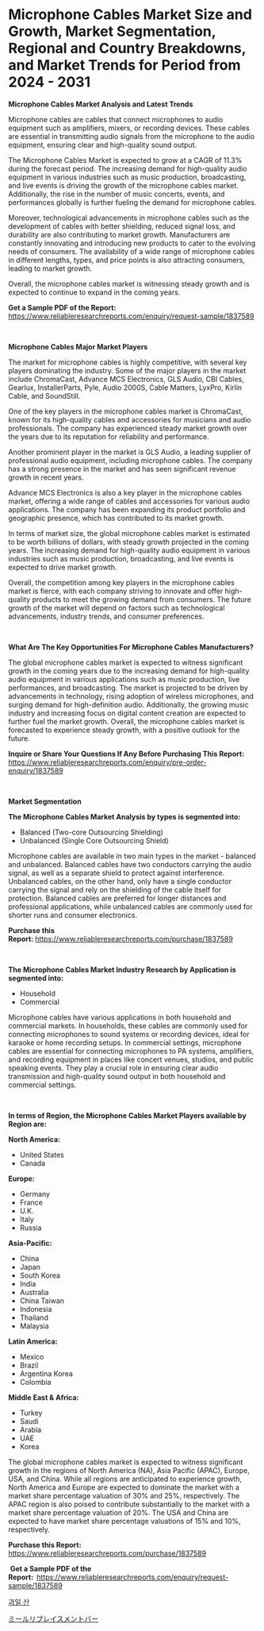 <p><h1>Microphone Cables Market Size and Growth, Market Segmentation, Regional and Country Breakdowns, and Market Trends for Period from 2024 -  2031</h1></p><p><strong>Microphone Cables Market Analysis and Latest Trends</strong></p>
<p><p>Microphone cables are cables that connect microphones to audio equipment such as amplifiers, mixers, or recording devices. These cables are essential in transmitting audio signals from the microphone to the audio equipment, ensuring clear and high-quality sound output.</p><p>The Microphone Cables Market is expected to grow at a CAGR of 11.3% during the forecast period. The increasing demand for high-quality audio equipment in various industries such as music production, broadcasting, and live events is driving the growth of the microphone cables market. Additionally, the rise in the number of music concerts, events, and performances globally is further fueling the demand for microphone cables.</p><p>Moreover, technological advancements in microphone cables such as the development of cables with better shielding, reduced signal loss, and durability are also contributing to market growth. Manufacturers are constantly innovating and introducing new products to cater to the evolving needs of consumers. The availability of a wide range of microphone cables in different lengths, types, and price points is also attracting consumers, leading to market growth.</p><p>Overall, the microphone cables market is witnessing steady growth and is expected to continue to expand in the coming years.</p></p>
<p><strong>Get a Sample PDF of the Report:&nbsp;</strong> <a href="https://www.reliableresearchreports.com/enquiry/request-sample/1837589">https://www.reliableresearchreports.com/enquiry/request-sample/1837589</a></p>
<p>&nbsp;</p>
<p><strong>Microphone Cables Major Market Players</strong></p>
<p><p>The market for microphone cables is highly competitive, with several key players dominating the industry. Some of the major players in the market include ChromaCast, Advance MCS Electronics, GLS Audio, CBI Cables, Gearlux, InstallerParts, Pyle, Audio 2000S, Cable Matters, LyxPro, Kirlin Cable, and SoundStill.</p><p>One of the key players in the microphone cables market is ChromaCast, known for its high-quality cables and accessories for musicians and audio professionals. The company has experienced steady market growth over the years due to its reputation for reliability and performance.</p><p>Another prominent player in the market is GLS Audio, a leading supplier of professional audio equipment, including microphone cables. The company has a strong presence in the market and has seen significant revenue growth in recent years.</p><p>Advance MCS Electronics is also a key player in the microphone cables market, offering a wide range of cables and accessories for various audio applications. The company has been expanding its product portfolio and geographic presence, which has contributed to its market growth.</p><p>In terms of market size, the global microphone cables market is estimated to be worth billions of dollars, with steady growth projected in the coming years. The increasing demand for high-quality audio equipment in various industries such as music production, broadcasting, and live events is expected to drive market growth.</p><p>Overall, the competition among key players in the microphone cables market is fierce, with each company striving to innovate and offer high-quality products to meet the growing demand from consumers. The future growth of the market will depend on factors such as technological advancements, industry trends, and consumer preferences.</p></p>
<p>&nbsp;</p>
<p><strong>What Are The Key Opportunities For Microphone Cables Manufacturers?</strong></p>
<p><p>The global microphone cables market is expected to witness significant growth in the coming years due to the increasing demand for high-quality audio equipment in various applications such as music production, live performances, and broadcasting. The market is projected to be driven by advancements in technology, rising adoption of wireless microphones, and surging demand for high-definition audio. Additionally, the growing music industry and increasing focus on digital content creation are expected to further fuel the market growth. Overall, the microphone cables market is forecasted to experience steady growth, with a positive outlook for the future.</p></p>
<p><strong>Inquire or Share Your Questions If Any Before Purchasing This Report:</strong> <a href="https://www.reliableresearchreports.com/enquiry/pre-order-enquiry/1837589">https://www.reliableresearchreports.com/enquiry/pre-order-enquiry/1837589</a></p>
<p>&nbsp;</p>
<p><strong>Market Segmentation</strong></p>
<p><strong>The Microphone Cables Market Analysis by types is segmented into:</strong></p>
<p><ul><li>Balanced (Two-core Outsourcing Shielding)</li><li>Unbalanced (Single Core Outsourcing Shield)</li></ul></p>
<p><p>Microphone cables are available in two main types in the market - balanced and unbalanced. Balanced cables have two conductors carrying the audio signal, as well as a separate shield to protect against interference. Unbalanced cables, on the other hand, only have a single conductor carrying the signal and rely on the shielding of the cable itself for protection. Balanced cables are preferred for longer distances and professional applications, while unbalanced cables are commonly used for shorter runs and consumer electronics.</p></p>
<p><strong>Purchase this Report:&nbsp;</strong><a href="https://www.reliableresearchreports.com/purchase/1837589">https://www.reliableresearchreports.com/purchase/1837589</a></p>
<p>&nbsp;</p>
<p><strong>The Microphone Cables Market Industry Research by Application is segmented into:</strong></p>
<p><ul><li>Household</li><li>Commercial</li></ul></p>
<p><p>Microphone cables have various applications in both household and commercial markets. In households, these cables are commonly used for connecting microphones to sound systems or recording devices, ideal for karaoke or home recording setups. In commercial settings, microphone cables are essential for connecting microphones to PA systems, amplifiers, and recording equipment in places like concert venues, studios, and public speaking events. They play a crucial role in ensuring clear audio transmission and high-quality sound output in both household and commercial settings.</p></p>
<p>&nbsp;</p>
<p><strong>In terms of Region, the Microphone Cables Market Players available by Region are:</strong></p>
<p>
    <p> <strong> North America: </strong>
        <ul>
            <li>United States</li>
            <li>Canada</li>
        </ul>
        </p> 
    <p> <strong> Europe: </strong>
        <ul>
            <li>Germany</li>
            <li>France</li>
            <li>U.K.</li>
            <li>Italy</li>
            <li>Russia</li>
        </ul>
        </p> 
    <p> <strong> Asia-Pacific: </strong>
        <ul>
            <li>China</li>
            <li>Japan</li>
            <li>South Korea</li>
            <li>India</li>
            <li>Australia</li>
            <li>China Taiwan</li>
            <li>Indonesia</li>
            <li>Thailand</li>
            <li>Malaysia</li>
        </ul>
        </p> 
    <p> <strong> Latin America: </strong>
        <ul>
            <li>Mexico</li>
            <li>Brazil</li>
            <li>Argentina Korea</li>
            <li>Colombia</li>
        </ul>
        </p> 
    <p> <strong> Middle East & Africa: </strong>
        <ul>
            <li>Turkey</li>
            <li>Saudi</li>
            <li>Arabia</li>
            <li>UAE</li>
            <li>Korea</li>
        </ul>
    </p>
    </p>
<p><p>The global microphone cables market is expected to witness significant growth in the regions of North America (NA), Asia Pacific (APAC), Europe, USA, and China. While all regions are anticipated to experience growth, North America and Europe are expected to dominate the market with a market share percentage valuation of 30% and 25%, respectively. The APAC region is also poised to contribute substantially to the market with a market share percentage valuation of 20%. The USA and China are expected to have market share percentage valuations of 15% and 10%, respectively.</p></p>
<p><strong>Purchase this Report: </strong><a href="https://www.reliableresearchreports.com/purchase/1837589">https://www.reliableresearchreports.com/purchase/1837589</a></p>
<p>&nbsp;<strong>Get a Sample PDF of the Report:&nbsp;&nbsp;</strong><a href="https://www.reliableresearchreports.com/enquiry/request-sample/1837589">https://www.reliableresearchreports.com/enquiry/request-sample/1837589</a></p>
<p><strong></strong></p>
<p><p><a href="https://github.com/fernandotryO5lson96765/Market-Research-Report-List-1/blob/main/164349715372.md">과일 산</a></p><p><a href="https://github.com/EmoryYundt1935/Market-Research-Report-List-1/blob/main/374663916450.md">ミールリプレイスメントバー</a></p></p>